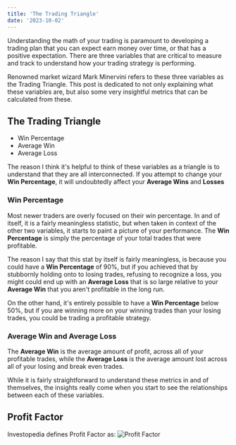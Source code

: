 ```yaml
---
title: 'The Trading Triangle'
date: '2023-10-02'
---
```


Understanding the math of your trading is paramount to developing a trading plan that you can expect earn money over time, or that has a positive expectation.  There are three variables that are critical to measure and track to understand how your trading strategy is performing.

Renowned market wizard Mark Minervini refers to these three variables as the Trading Triangle. This post is dedicated to not only explaining what these variables are, but also some very insightful metrics that can be calculated from these.

## The Trading Triangle
 - Win Percentage
 - Average Win
 - Average Loss

The reason I think it's helpful to think of these variables as a triangle is to understand that they are all interconnected.  If you attempt to change your **Win Percentage**, it will undoubtedly affect your **Average Wins** and **Losses**

### Win Percentage
Most newer traders are overly focused on their win percentage.  In and of itself, it is a fairly meaningless statistic, but when taken in context of the other two variables, it starts to paint a picture of your performance.
The **Win Percentage** is simply the percentage of your total trades that were profitable.

The reason I say that this stat by itself is fairly meaningless, is because you could have a **Win Percentage** of 90%, but if you achieved that by stubbornly holding onto to losing trades, refusing to recognize a loss, you might could end up with an **Average Loss** that is so large relative to your **Average Win** that you aren't profitable in the long run.

On the other hand, it's entirely possible to have a **Win Percentage** below 50%, but if you are winning more on your winning trades than your losing trades, you could be trading a profitable strategy.

### Average Win and Average Loss
The **Average Win** is the average amount of profit, across all of your profitable trades, while the **Average Loss** is the average amount lost across all of your losing and break even trades.

While it is fairly straightforward to understand these metrics in and of themselves, the insights really come when you start to see the relationships between each of these variables.

## Profit Factor
Investopedia defines Profit Factor as:
![Profit Factor](/assets/blog/trading-triangle/profit-factor.png)
